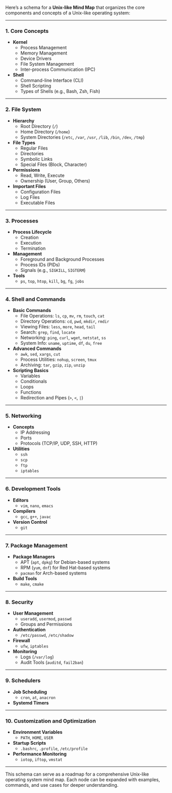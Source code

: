 Here’s a schema for a **Unix-like Mind Map** that organizes the core components and concepts of a Unix-like operating system:

---

### **1. Core Concepts**

- **Kernel**
    - Process Management
    - Memory Management
    - Device Drivers
    - File System Management
    - Inter-process Communication (IPC)
- **Shell**
    - Command-line Interface (CLI)
    - Shell Scripting
    - Types of Shells (e.g., Bash, Zsh, Fish)

---

### **2. File System**

- **Hierarchy**
    - Root Directory (`/`)
    - Home Directory (`/home`)
    - System Directories (`/etc`, `/var`, `/usr`, `/lib`, `/bin`, `/dev`, `/tmp`)
- **File Types**
    - Regular Files
    - Directories
    - Symbolic Links
    - Special Files (Block, Character)
- **Permissions**
    - Read, Write, Execute
    - Ownership (User, Group, Others)
- **Important Files**
    - Configuration Files
    - Log Files
    - Executable Files

---

### **3. Processes**

- **Process Lifecycle**
    - Creation
    - Execution
    - Termination
- **Management**
    - Foreground and Background Processes
    - Process IDs (PIDs)
    - Signals (e.g., `SIGKILL`, `SIGTERM`)
- **Tools**
    - `ps`, `top`, `htop`, `kill`, `bg`, `fg`, `jobs`

---

### **4. Shell and Commands**

- **Basic Commands**
    - File Operations: `ls`, `cp`, `mv`, `rm`, `touch`, `cat`
    - Directory Operations: `cd`, `pwd`, `mkdir`, `rmdir`
    - Viewing Files: `less`, `more`, `head`, `tail`
    - Search: `grep`, `find`, `locate`
    - Networking: `ping`, `curl`, `wget`, `netstat`, `ss`
    - System Info: `uname`, `uptime`, `df`, `du`, `free`
- **Advanced Commands**
    - `awk`, `sed`, `xargs`, `cut`
    - Process Utilities: `nohup`, `screen`, `tmux`
    - Archiving: `tar`, `gzip`, `zip`, `unzip`
- **Scripting Basics**
    - Variables
    - Conditionals
    - Loops
    - Functions
    - Redirection and Pipes (`>`, `<`, `|`)

---

### **5. Networking**

- **Concepts**
    - IP Addressing
    - Ports
    - Protocols (TCP/IP, UDP, SSH, HTTP)
- **Utilities**
    - `ssh`
    - `scp`
    - `ftp`
    - `iptables`

---

### **6. Development Tools**

- **Editors**
    - `vim`, `nano`, `emacs`
- **Compilers**
    - `gcc`, `g++`, `javac`
- **Version Control**
    - `git`

---

### **7. Package Management**

- **Package Managers**
    - APT (`apt`, `dpkg`) for Debian-based systems
    - RPM (`yum`, `dnf`) for Red Hat-based systems
    - `pacman` for Arch-based systems
- **Build Tools**
    - `make`, `cmake`

---

### **8. Security**

- **User Management**
    - `useradd`, `usermod`, `passwd`
    - Groups and Permissions
- **Authentication**
    - `/etc/passwd`, `/etc/shadow`
- **Firewall**
    - `ufw`, `iptables`
- **Monitoring**
    - Logs (`/var/log`)
    - Audit Tools (`auditd`, `fail2ban`)

---

### **9. Schedulers**

- **Job Scheduling**
    - `cron`, `at`, `anacron`
- **Systemd Timers**

---

### **10. Customization and Optimization**

- **Environment Variables**
    - `PATH`, `HOME`, `USER`
- **Startup Scripts**
    - `.bashrc`, `.profile`, `/etc/profile`
- **Performance Monitoring**
    - `iotop`, `iftop`, `vmstat`

---

This schema can serve as a roadmap for a comprehensive Unix-like operating system mind map. Each node can be expanded with examples, commands, and use cases for deeper understanding.